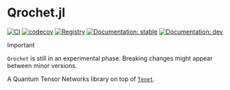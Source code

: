 # Qrochet.jl

[![CI](https://github.com/bsc-quantic/Qrochet.jl/actions/workflows/CI.yml/badge.svg)](https://github.com/bsc-quantic/Qrochet.jl/actions/workflows/CI.yml)
[![codecov](https://codecov.io/github/bsc-quantic/Qrochet.jl/branch/master/graph/badge.svg?token=011276A85K)](https://codecov.io/github/bsc-quantic/Qrochet.jl)
[![Registry](https://badgen.net/badge/registry/bsc-quantic/purple)](https://github.com/bsc-quantic/Registry)
[![Documentation: stable](https://img.shields.io/badge/docs-stable-blue.svg)](https://bsc-quantic.github.io/Qrochet.jl/)
[![Documentation: dev](https://img.shields.io/badge/docs-dev-blue.svg)](https://bsc-quantic.github.io/Qrochet.jl/dev/)

> [!IMPORTANT]
> `Qrochet` is still in an experimental phase. Breaking changes might appear between minor versions.

A Quantum Tensor Networks library on top of [`Tenet`](https://github.com/bsc-quantic/Tenet.jl).
